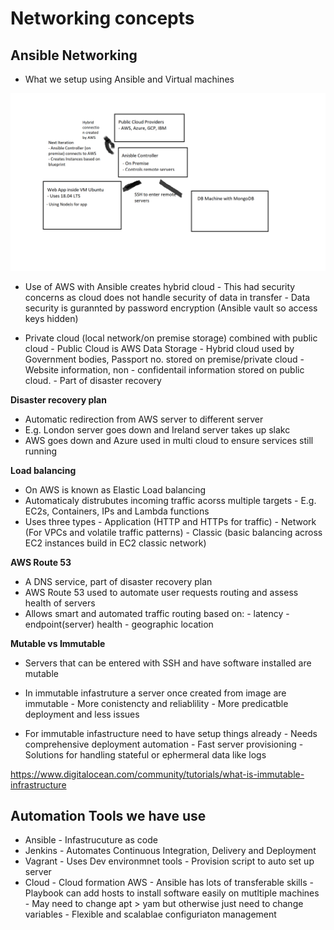 # Networking concepts

## Ansible Networking

- What we setup using Ansible and Virtual machines

![ansible_setup](images/ansible_setup.png)

- Use of AWS with Ansible creates hybrid cloud
        - This had security concerns as cloud does not handle security of data in transfer
        - Data security is gurannted by password encryption (Ansible vault so access keys hidden)

- Private cloud (local network/on premise storage) combined with public cloud
        - Public Cloud is AWS Data Storage
        - Hybrid cloud used by Government bodies, Passport no. stored on premise/private cloud
        - Website information, non - confidentail information stored on public cloud.
        - Part of disaster recovery


**Disaster recovery plan**

- Automatic redirection from AWS server to different server
- E.g. London server goes down and Ireland server takes up slakc
- AWS goes down and Azure used in multi cloud to ensure services still running

**Load balancing**

- On AWS is known as Elastic Load balancing
- Automaticaly distrubutes incoming traffic acorss multiple targets
        - E.g. EC2s, Containers, IPs and Lambda functions
- Uses three types
        - Application (HTTP and HTTPs for traffic)
        - Network (For VPCs and volatile traffic patterns)
        - Classic (basic balancing across EC2 instances build in EC2 classic network)


**AWS Route 53**

- A DNS service, part of disaster recovery plan
- AWS Route 53 used to automate user requests routing and assess health of servers
- Allows smart and automated traffic routing based on:
        - latency
        - endpoint(server) health
        - geographic location

**Mutable vs Immutable**

- Servers that can be entered with SSH and have software installed are mutable
- In immutable infastruture a server once created from image are immutable
        - More conistencty and reliablility
        - More predicatble deployment and less issues

- For immutable infastructure need to have setup things already
        - Needs comprehensive deployment automation
        - Fast server provisioning
        - Solutions for handling stateful or ephermeral data like logs

https://www.digitalocean.com/community/tutorials/what-is-immutable-infrastructure


## Automation Tools we have use

- Ansible
        - Infastrucuture as code
- Jenkins
        - Automates Continuous Integration, Delivery and Deployment
- Vagrant
        - Uses Dev environmnet tools
        - Provision script to auto set up server
- Cloud
        - Cloud formation AWS
        - Ansible has lots of transferable skills
        - Playbook can add hosts to install software easily on mutltiple machines
        - May need to change apt > yam but otherwise just need to change variables
        - Flexible and scalablae configuriaton management

